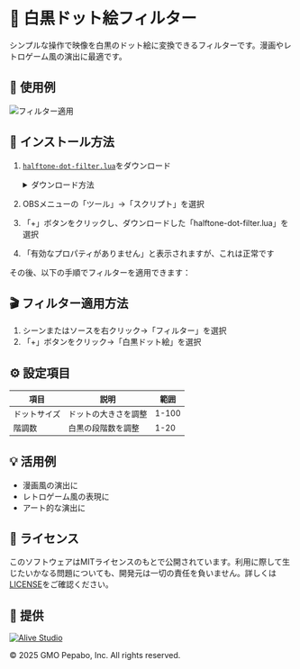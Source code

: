 # 🎨 白黒ドット絵フィルター

シンプルな操作で映像を白黒のドット絵に変換できるフィルターです。漫画やレトロゲーム風の演出に最適です。

## 🎥 使用例

![フィルター適用](./screenshot.png)

## 🔧 インストール方法

1. [`halftone-dot-filter.lua`](https://raw.githubusercontent.com/pepabo/alive-project-obs-plugins/main/scripts/halftone-dot-filter/halftone-dot-filter.lua)をダウンロード
    <details><summary>ダウンロード方法</summary>

    - リンクを右クリックして、「リンク先を別名で保存」を選択するとダウンロードできます。
    ![ダウンロード方法](./download_halftone.png)
    </details>

2. OBSメニューの「ツール」→「スクリプト」を選択
3. 「+」ボタンをクリックし、ダウンロードした「halftone-dot-filter.lua」を選択
4. 「有効なプロパティがありません」と表示されますが、これは正常です

その後、以下の手順でフィルターを適用できます：

## 🎬 フィルター適用方法

1. シーンまたはソースを右クリック→「フィルター」を選択
2. 「+」ボタンをクリック→「白黒ドット絵」を選択

## ⚙️ 設定項目

| 項目         | 説明                 | 範囲  |
| ------------ | -------------------- | ----- |
| ドットサイズ | ドットの大きさを調整 | 1-100 |
| 階調数       | 白黒の段階数を調整   | 1-20  |

## 💡 活用例

- 漫画風の演出に
- レトロゲーム風の表現に
- アート的な演出に

## 📝 ライセンス

このソフトウェアはMITライセンスのもとで公開されています。利用に際して生じたいかなる問題についても、開発元は一切の責任を負いません。詳しくは[LICENSE](../../LICENSE)をご確認ください。

## 🎯 提供

[![Alive Studio](../../assets/alive-studio-logo.png)](https://alive-project.com/studio)

© 2025 GMO Pepabo, Inc. All rights reserved.
